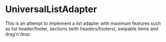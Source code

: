 # UniversalListAdapter
This is an attempt to implement a list adapter with maximum features such as list header/footer, sections (with headers/footers), swipable items and drag'n'drop
